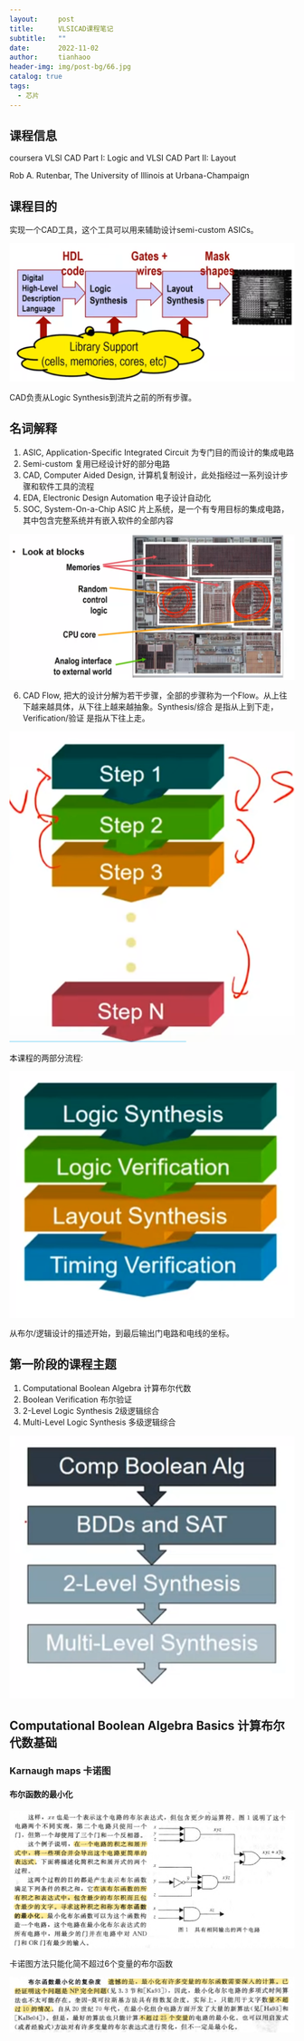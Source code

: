```yaml
---
layout:     post
title:      VLSICAD课程笔记
subtitle:   ""
date:       2022-11-02
author:     tianhaoo
header-img: img/post-bg/66.jpg
catalog: true
tags:
  - 芯片
---
```



## 课程信息

coursera VLSI CAD Part I: Logic and VLSI CAD Part II: Layout

Rob A. Rutenbar, The University of Illinois at Urbana-Champaign 


## 课程目的

实现一个CAD工具，这个工具可以用来辅助设计semi-custom ASICs。


![芯片设计流程](/img/2023-04-20-15-34-11.png)

CAD负责从Logic Synthesis到流片之前的所有步骤。

## 名词解释

1. ASIC, Application-Specific Integrated Circuit 为专门目的而设计的集成电路
2. Semi-custom 复用已经设计好的部分电路
3. CAD, Computer Aided Design, 计算机复制设计，此处指经过一系列设计步骤和软件工具的流程
4. EDA, Electronic Design Automation 电子设计自动化
5. SOC, System-On-a-Chip ASIC 片上系统，是一个有专用目标的集成电路，其中包含完整系统并有嵌入软件的全部内容

![SOC](/img/2023-04-20-15-43-19.png)

6. CAD Flow, 把大的设计分解为若干步骤，全部的步骤称为一个Flow。从上往下越来越具体，从下往上越来越抽象。Synthesis/综合 是指从上到下走，Verification/验证 是指从下往上走。


![](/img/2023-04-20-15-51-49.png)

本课程的两部分流程:

![](/img/2023-04-20-15-50-01.png)

从布尔/逻辑设计的描述开始，到最后输出门电路和电线的坐标。

## 第一阶段的课程主题

1. Computational Boolean Algebra 计算布尔代数
2. Boolean Verification 布尔验证
3. 2-Level Logic Synthesis 2级逻辑综合
4. Multi-Level Logic Synthesis 多级逻辑综合

![](/img/2023-04-20-15-57-38.png)


## Computational Boolean Algebra Basics 计算布尔代数基础

### Karnaugh maps 卡诺图

#### 布尔函数的最小化

![](/img/2023-04-21-13-05-13.png)

卡诺图方法只能化简不超过6个变量的布尔函数

![](/img/2023-04-21-14-18-24.png)
















